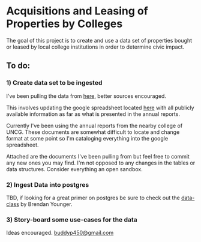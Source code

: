 # Acquisitions and Leasing of Properties by Colleges

The goal of this project is to create and use a data set of properties bought or leased by local college institutions in order to determine civic impact.

## To do:

### 1) Create data set to be ingested

I've been pulling the data from [here](http://search.uncg.edu/search?q=annual+report+property+purchased+or+leased&btnG=Search&site=default_collection&client=default_frontend&output=xml_no_dtd&proxystylesheet=default_frontend&sort=date%3AD%3AL%3Ad1&entsp=a&wc=200&wc_mc=1&oe=UTF-8&ie=UTF-8&ud=1&exclude_apps=1#), better sources encouraged.

This involves updating the google spreadsheet located [here](https://docs.google.com/spreadsheets/d/1z3y7VtEDA56sIGrwzUaR2T01vXuYccNHjIzBVob9ScQ/edit?usp=sharing) with all publicly available information as far as what is presented in the annual reports.

Currently I've been using the annual reports from the nearby college of UNCG. These documents are somewhat difficult to locate and change format at some point so I'm cataloging everything into the google spreadsheet.

Attached are the documents I've been pulling from but feel free to commit any new ones you may find. I'm not opposed to any changes in the tables or data structures. Consider everything an open sandbox.

### 2) Ingest Data into postgres

TBD, if looking for a great primer on postgres be sure to check out the [data-class](https://github.com/codeforgso/data-class/wiki) by Brendan Younger.

### 3) Story-board some use-cases for the data

Ideas encouraged. buddyp450@gmail.com
